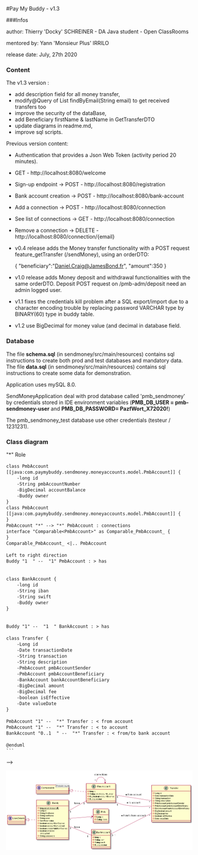 #Pay My Buddy - v1.3


###Infos

author: Thierry 'Docky' SCHREINER - DA Java student - Open ClassRooms

mentored by: Yann 'Monsieur Plus' IRRILO

release date: July, 27th 2020


### Content

The v1.3 version :
- add description field for all money transfer,
- modify@Query of List<Transfer> findByEmail(String email) to get received transfers too
- improve the security of the dataBase,
- add Beneficiary firstName & lastName in GetTransferDTO
- update diagrams in readme.md,
- improve sql scripts.

Previous version content:
- Authentication that provides a Json Web Token (activity period 20 minutes).
- GET - http://localhost:8080/welcome
- Sign-up endpoint -> POST - http://localhost:8080/registration
- Bank account creation -> POST - http://localhost:8080/bank-account
- Add a connection -> POST - http://localhost:8080/connection
- See list of connections -> GET - http://localhost:8080/connection
- Remove a connection -> DELETE - http://localhost:8080/connection/{email}
- v0.4 release adds the Money transfer functionality with a POST request
feature_getTransfer (/sendMoney), using an orderDTO:
 
    {
        "beneficiary":"Daniel.Craig@JamesBond.fr",
        "amount":350
    }

- v1.0 release adds Money deposit and withdrawal functionalities with the same
orderDTO. Deposit POST request on /pmb-adm/deposit need an admin logged user.
- v1.1 fixes the credentials kill problem after a SQL export/import due to a character encoding trouble by replacing password VARCHAR type by BINARY(60) type in buddy table.
- v1.2 use BigDecimal for money value (and decimal in database field.


### Database

The file **schema.sql** (in sendmoney/src/main/resources) contains sql instructions 
to create both prod and test databases and mandatory data.
The file **data.sql** (in sendmoney/src/main/resources) contains sql instructions 
to create some data for demonstration.

Application uses mySQL 8.0.

SendMoneyApplication deal with prod database called 'pmb_sendmoney' by credentials stored in IDE environment variables (**PMB_DB_USER = pmb-sendmoney-user**  and  **PMB_DB_PASSWORD= PazfWort_X72020!**)

The pmb_sendmoney_test database use other credentials (testeur / 1231231).



### Class diagram


<!--

    ```
    @startuml classDiagram
    class Buddy{
    -{static}long serialVersionUID
    -Long id
    -String firstName
    -String lastName
    -String email
    -Set<Role> roles
    -boolean accountNonExpired
    -boolean accountNonLocked
    -boolean credentialsNonExpired
    -boolean enabled
        -- encrypted --
    -String password
    --
    }
    interface UserDetails [[java:org.springframework.security.core.userdetails.UserDetails]] {
    }
    UserDetails <|.. Buddy


    class Role {
        -Long id
        -String name
    }

    Buddy "*" --> "*" Role

    class PmbAccount [[java:com.paymybuddy.sendmoney.moneyaccounts.model.PmbAccount]] {
        -long id
        -String pmbAccountNumber
        -BigDecimal accountBalance
        -Buddy owner
    }
    class PmbAccount [[java:com.paymybuddy.sendmoney.moneyaccounts.model.PmbAccount]] {
    }
    PmbAccount "*" --> "*" PmbAccount : connections
    interface "Comparable<PmbAccount>" as Comparable_PmbAccount_ {
    }
    Comparable_PmbAccount_ <|.. PmbAccount

    Left to right direction
    Buddy "1  " --  "1" PmbAccount : > has
    
    
    class BankAccount {
        -long id
        -String iban
        -String swift
        -Buddy owner
    }


    Buddy "1" --  "1  " BankAccount : > has
     
    class Transfer {
        -Long id
        -Date transactionDate
        -String transaction
        -String description
        -PmbAccount pmbAccountSender
        -PmbAccount pmbAccountBeneficiary
        -BankAccount bankAccountBeneficiary
        -BigDecimal amount
        -BigDecimal fee
        -boolean isEffective
        -Date valueDate
    }
    
    PmbAccount "1" --  "*" Transfer : < from account
    PmbAccount "1" --  "*" Transfer : < to account
    BankAccount "0..1  " --  "*" Transfer : < from/to bank account
   
    @enduml
    ```
    
-->

![](classDiagram.png)   



